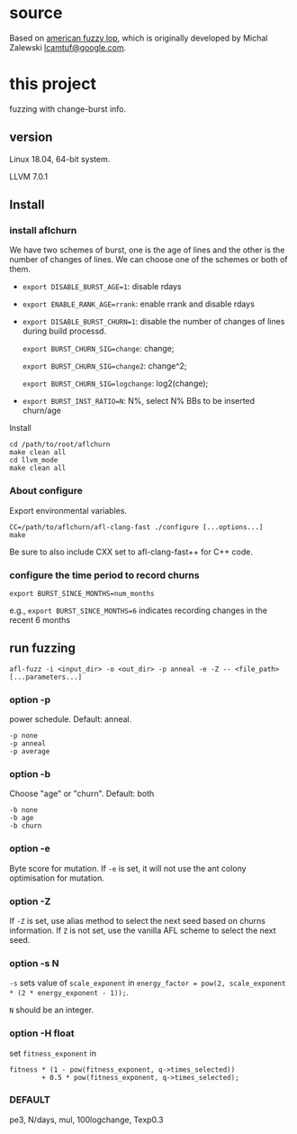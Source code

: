 # source
Based on [american fuzzy lop](https://github.com/google/AFL), which is originally developed by Michal Zalewski <lcamtuf@google.com>.

# this project

fuzzing with change-burst info.

## version
Linux 18.04, 64-bit system. 

LLVM 7.0.1


## Install

   
### install aflchurn
We have two schemes of burst, one is the age of lines and the other is the number of changes of lines. 
We can choose one of the schemes or both of them.
- `export DISABLE_BURST_AGE=1`: disable rdays
- `export ENABLE_RANK_AGE=rrank`: enable rrank and disable rdays

- `export DISABLE_BURST_CHURN=1`: disable the number of changes of lines during build processd.

    `export BURST_CHURN_SIG=change`: change; 

    `export BURST_CHURN_SIG=change2`: change^2;

    `export BURST_CHURN_SIG=logchange`: log2(change);

- `export BURST_INST_RATIO=N`: N%, select N% BBs to be inserted churn/age


Install

    cd /path/to/root/aflchurn
    make clean all
    cd llvm_mode
    make clean all


### About configure
Export environmental variables.
    
    CC=/path/to/aflchurn/afl-clang-fast ./configure [...options...]
    make

Be sure to also include CXX set to afl-clang-fast++ for C++ code.

### configure the time period to record churns

    export BURST_SINCE_MONTHS=num_months

e.g., `export BURST_SINCE_MONTHS=6` indicates recording changes in the recent 6 months

## run fuzzing

    afl-fuzz -i <input_dir> -o <out_dir> -p anneal -e -Z -- <file_path> [...parameters...]

### option -p
power schedule. Default: anneal.

    -p none
    -p anneal
    -p average

### option -b
Choose "age" or "churn". Default: both

    -b none
    -b age
    -b churn

### option -e
Byte score for mutation. 
If `-e` is set, it will not use the ant colony optimisation for mutation.

### option -Z
If `-Z` is set, use alias method to select the next seed based on churns information.
If `Z` is not set, use the vanilla AFL scheme to select the next seed.

### option -s N
`-s` sets value of `scale_exponent` in `energy_factor = pow(2, scale_exponent * (2 * energy_exponent - 1));`.

`N` should be an integer.


### option -H float
set `fitness_exponent` in

```
fitness * (1 - pow(fitness_exponent, q->times_selected)) 
        + 0.5 * pow(fitness_exponent, q->times_selected);
```

### DEFAULT
pe3, N/days, mul, 100logchange, Texp0.3
